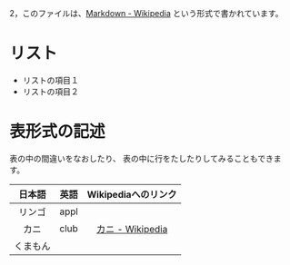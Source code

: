 2，このファイルは、[Markdown \- Wikipedia](https://ja.wikipedia.org/wiki/Markdown) という形式で書かれています。

# リスト

* リストの項目１
* リストの項目２



# 表形式の記述

表の中の間違いをなおしたり、
表の中に行をたしたりしてみることもできます。

|日本語|英語|Wikipediaへのリンク|
| :-: | :-: | :-: |
|リンゴ|appl||
|カニ|club|[カニ \- Wikipedia](https://ja.wikipedia.org/wiki/%E3%82%AB%E3%83%8B)|
|くまもん|||

